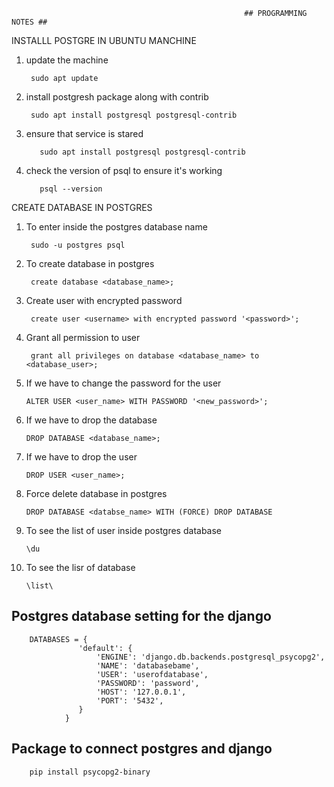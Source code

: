                                                         ## PROGRAMMING NOTES ##

INSTALLL POSTGRE IN UBUNTU MANCHINE

1. update the machine

        sudo apt update
        
2. install postgresh package along with contrib

        sudo apt install postgresql postgresql-contrib
        
4. ensure that service is stared

          sudo apt install postgresql postgresql-contrib
         
5. check the version of psql to ensure it's working

          psql --version

CREATE DATABASE IN POSTGRES

1. To enter inside the postgres database name <postgres>
  
        sudo -u postgres psql
 
2. To create database in postgres
  
        create database <database_name>;

3. Create user with encrypted password
  
        create user <username> with encrypted password '<password>';

4. Grant all permission to user 
      
        grant all privileges on database <database_name> to <database_user>;
 
5. If we have to change the password for the user
      
       ALTER USER <user_name> WITH PASSWORD '<new_password>';
  
6. If we have to drop the database
  
       DROP DATABASE <database_name>;

 7. If we have to drop the user
  
        DROP USER <user_name>;
 
 8. Force delete database in postgres
  
        DROP DATABASE <databse_name> WITH (FORCE) DROP DATABASE

 9. To see the list of user inside postgres database
  
        \du 
 10. To see the lisr of database
        
         \list\
  
 ## Postgres database setting for the django 
  
        DATABASES = {
                   'default': {
                       'ENGINE': 'django.db.backends.postgresql_psycopg2',
                       'NAME': 'databasebame',
                       'USER': 'userofdatabase',
                       'PASSWORD': 'password',
                       'HOST': '127.0.0.1',
                       'PORT': '5432',
                   }
                }
  
 ## Package to connect postgres and django
        
        pip install psycopg2-binary

